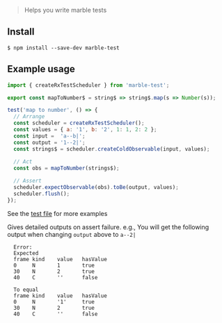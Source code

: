 > Helps you write marble tests


## Install

```
$ npm install --save-dev marble-test
```


## Example usage

```js
import { createRxTestScheduler } from 'marble-test';

export const mapToNumber$ = string$ => string$.map(s => Number(s));

test('map to number', () => {
  // Arrange
  const scheduler = createRxTestScheduler();
  const values = { a: '1', b: '2', 1: 1, 2: 2 };
  const input =  'a--b|';
  const output = '1--2|';
  const strings$ = scheduler.createColdObservable(input, values);
  
  // Act
  const obs = mapToNumber(strings$);

  // Assert
  scheduler.expectObservable(obs).toBe(output, values);
  scheduler.flush();
});
```
See the [test file](test.ts) for more examples

Gives detailed outputs on assert failure.
e.g., You will get the following output when changing `output` above to `a--2|`

```
  Error:
  Expected
  frame kind    value   hasValue
  0     N       1       true
  30    N       2       true
  40    C       ''      false

  To equal
  frame kind    value   hasValue
  0     N       '1'     true
  30    N       2       true
  40    C       ''      false
``` 
